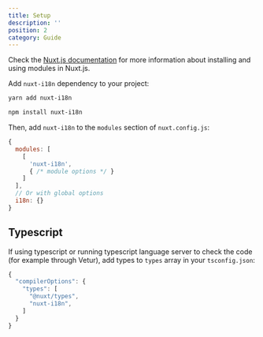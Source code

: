 ```yaml
---
title: Setup
description: ''
position: 2
category: Guide
---
```


<alert type="info">

Check the [Nuxt.js documentation](https://nuxtjs.org/guides/configuration-glossary/configuration-modules) for more information about installing and using modules in Nuxt.js.

</alert>

Add `nuxt-i18n` dependency to your project:

<code-group>
  <code-block label="Yarn" active>

  ```bash
  yarn add nuxt-i18n
  ```

  </code-block>
  <code-block label="NPM">

  ```bash
  npm install nuxt-i18n
  ```

  </code-block>
</code-group>

Then, add `nuxt-i18n` to the `modules` section of `nuxt.config.js`:

```js {}[nuxt.config.js]
{
  modules: [
    [ 
      'nuxt-i18n',
      { /* module options */ }
    ]
  ],
  // Or with global options
  i18n: {}
}
```

## Typescript

If using typescript or running typescript language server to check the code (for example through Vetur), add types to `types` array in your `tsconfig.json`:

```js {}[tsconfig.json]
{
  "compilerOptions": {
    "types": [
      "@nuxt/types",
      "nuxt-i18n",
    ]
  }
}
```
